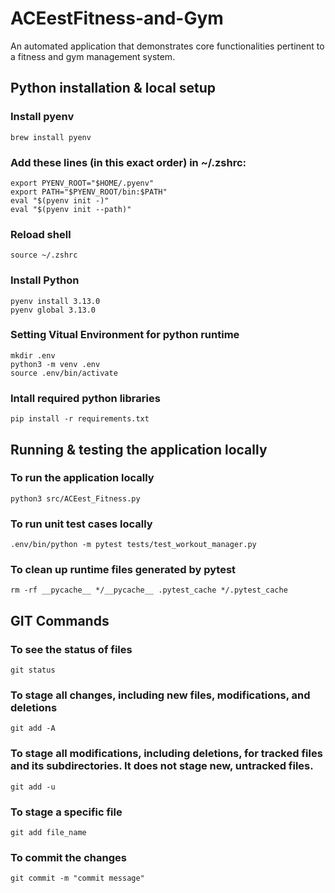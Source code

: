 # ACEestFitness-and-Gym
An automated application that demonstrates core functionalities pertinent to a fitness and gym management system.

## Python installation & local setup
### Install pyenv
```
brew install pyenv
```

### Add these lines (in this exact order) in ~/.zshrc:
```
export PYENV_ROOT="$HOME/.pyenv"
export PATH="$PYENV_ROOT/bin:$PATH"
eval "$(pyenv init -)"
eval "$(pyenv init --path)"
```

### Reload shell
```
source ~/.zshrc
```

### Install Python
```
pyenv install 3.13.0
pyenv global 3.13.0
```

### Setting Vitual Environment for python runtime
```
mkdir .env
python3 -m venv .env
source .env/bin/activate
```

### Intall required python libraries
```
pip install -r requirements.txt
```

## Running & testing the application locally
### To run the application locally
```
python3 src/ACEest_Fitness.py
```

### To run unit test cases locally
```
.env/bin/python -m pytest tests/test_workout_manager.py
```

### To clean up runtime files generated by pytest 
```
rm -rf __pycache__ */__pycache__ .pytest_cache */.pytest_cache
```

## GIT Commands
### To see the status of files
```
git status
```

### To stage all changes, including new files, modifications, and deletions
```
git add -A
```

### To stage all modifications, including deletions, for tracked files and its subdirectories. It does not stage new, untracked files.
```
git add -u
```

### To stage a specific file
```
git add file_name
```

### To commit the changes
```
git commit -m "commit message"
```


